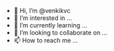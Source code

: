 - 👋 Hi, I’m @venkikvc
- 👀 I’m interested in ...
- 🌱 I’m currently learning ...
- 💞️ I’m looking to collaborate on ...
- 📫 How to reach me ...

<!---
venkikvc/venkikvc is a ✨ special ✨ repository because its `README.md` (this file) appears on your GitHub profile.
You can click the Preview link to take a look at your changes.
--->
